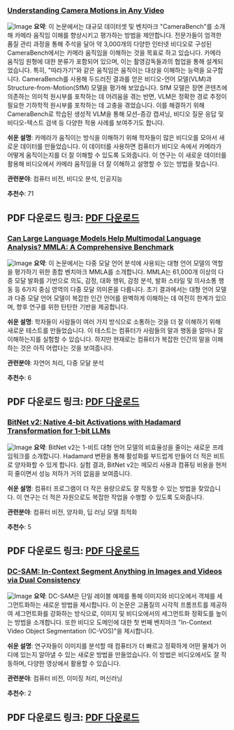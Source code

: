 ### [Understanding Camera Motions in Any Video](https://arxiv.org/abs/2504.15376)
![Image](https://cdn-thumbnails.huggingface.co/social-thumbnails/papers/2504.15376.png)
**요약**:
이 논문에서는 대규모 데이터셋 및 벤치마크 "CameraBench"를 소개해 카메라 움직임 이해를 향상시키고 평가하는 방법을 제안합니다. 전문가들이 엄격한 품질 관리 과정을 통해 주석을 달아 약 3,000개의 다양한 인터넷 비디오로 구성된 CameraBench에서는 카메라 움직임을 이해하는 것을 목표로 하고 있습니다. 카메라 움직임 원형에 대한 분류가 포함되어 있으며, 이는 촬영감독들과의 협업을 통해 설계되었습니다. 특히, "따라가기"와 같은 움직임은 움직이는 대상을 이해하는 능력을 요구합니다. CameraBench를 사용해 두드러진 결과를 얻은 비디오-언어 모델(VLM)과 Structure-from-Motion(SfM) 모델을 평가해 보았습니다. SfM 모델은 장면 콘텐츠에 의존하는 의미적 원시부를 포착하는 데 어려움을 겪는 반면, VLM은 정확한 경로 추정이 필요한 기하학적 원시부를 포착하는 데 고충을 겪었습니다. 이를 해결하기 위해 CameraBench로 학습된 생성적 VLM을 통해 모션-증강 캡셔닝, 비디오 질문 응답 및 비디오-텍스트 검색 등 다양한 적용 사례를 보여주기도 합니다.

**쉬운 설명**:
카메라가 움직이는 방식을 이해하기 위해 학자들이 많은 비디오를 모아서 새로운 데이터를 만들었습니다. 이 데이터를 사용하면 컴퓨터가 비디오 속에서 카메라가 어떻게 움직이는지를 더 잘 이해할 수 있도록 도와줍니다. 이 연구는 이 새로운 데이터를 활용해 비디오에서 카메라 움직임을 더 잘 이해하고 설명할 수 있는 방법을 찾습니다.

**관련분야**: 컴퓨터 비전, 비디오 분석, 인공지능

**추천수**: 71

**PDF 다운로드 링크**: [PDF 다운로드](https://arxiv.org/pdf/2504.15376)
---

### [Can Large Language Models Help Multimodal Language Analysis? MMLA: A Comprehensive Benchmark](https://arxiv.org/abs/2504.16427)
![Image](https://cdn-thumbnails.huggingface.co/social-thumbnails/papers/2504.16427.png)
**요약**:
이 논문에서는 다중 모달 언어 분석에 사용되는 대형 언어 모델의 역할을 평가하기 위한 종합 벤치마크 MMLA를 소개합니다. MMLA는 61,000개 이상의 다중 모달 발화를 기반으로 의도, 감정, 대화 행위, 감정 분석, 발화 스타일 및 의사소통 행동 등 6가지 중심 영역의 다중 모달 의미론을 다룹니다. 초기 결과에서는 대형 언어 모델과 다중 모달 언어 모델이 복잡한 인간 언어를 완벽하게 이해하는 데 여전히 한계가 있으며, 향후 연구를 위한 탄탄한 기반을 제공합니다.

**쉬운 설명**:
학자들이 사람들이 여러 가지 방식으로 소통하는 것을 더 잘 이해하기 위해 새로운 테스트를 만들었습니다. 이 테스트는 컴퓨터가 사람들의 말과 행동을 얼마나 잘 이해하는지를 실험할 수 있습니다. 하지만 현재로는 컴퓨터가 복잡한 인간의 말을 이해하는 것은 아직 어렵다는 것을 보여줍니다.

**관련분야**: 자연어 처리, 다중 모달 분석

**추천수**: 6

**PDF 다운로드 링크**: [PDF 다운로드](https://arxiv.org/pdf/2504.16427)
---

### [BitNet v2: Native 4-bit Activations with Hadamard Transformation for 1-bit LLMs](https://arxiv.org/abs/2504.18415)
![Image](https://cdn-thumbnails.huggingface.co/social-thumbnails/papers/2504.18415.png)
**요약**:
BitNet v2는 1-비트 대형 언어 모델의 비효율성을 줄이는 새로운 프레임워크를 소개합니다. Hadamard 변환을 통해 활성화를 부드럽게 만들어 더 적은 비트로 양자화할 수 있게 합니다. 실험 결과, BitNet v2는 메모리 사용과 컴퓨팅 비용을 현저히 줄이면서 성능 저하가 거의 없음을 보여줍니다.

**쉬운 설명**:
컴퓨터 프로그램이 더 작은 용량으로도 잘 작동할 수 있는 방법을 찾았습니다. 이 연구는 더 적은 자원으로도 복잡한 작업을 수행할 수 있도록 도와줍니다.

**관련분야**: 컴퓨터 비전, 양자화, 딥 러닝 모델 최적화

**추천수**: 5

**PDF 다운로드 링크**: [PDF 다운로드](https://arxiv.org/pdf/2504.18415)
---

### [DC-SAM: In-Context Segment Anything in Images and Videos via Dual Consistency](https://arxiv.org/abs/2504.12080)
![Image](https://cdn-thumbnails.huggingface.co/social-thumbnails/papers/2504.12080.png)
**요약**:
DC-SAM은 단일 레이블 예제를 통해 이미지와 비디오에서 객체를 세그먼트화하는 새로운 방법을 제시합니다. 이 논문은 고품질의 시각적 프롬프트를 제공하여 세그먼트화를 강화하는 방식으로, 이미지 및 비디오에서의 세그먼트화 정확도를 높이는 방법을 소개합니다. 또한 비디오 도메인에 대한 첫 번째 벤치마크 "In-Context Video Object Segmentation (IC-VOS)"을 제시합니다.

**쉬운 설명**:
연구자들이 이미지를 분석할 때 컴퓨터가 더 빠르고 정확하게 어떤 물체가 어디에 있는지 알아낼 수 있는 새로운 방법을 만들었습니다. 이 방법은 비디오에서도 잘 작동하며, 다양한 영상에서 활용할 수 있습니다.

**관련분야**: 컴퓨터 비전, 이미징 처리, 머신러닝

**추천수**: 2

**PDF 다운로드 링크**: [PDF 다운로드](https://arxiv.org/pdf/2504.12080)
---